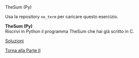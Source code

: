 TheSum (Py)

Usa la repository `no_term` per caricare questo esercizio.

**TheSum (Py)**<br>
Riscrivi in Python il programma TheSum che hai già scritto in C.

<a href="https://github.com/FabioZTessitore/laboratorio/tree/master/esercizi/part-ii/no-term">Soluzioni</a>

<a href="/activities/2">Torna alla Parte II</a>
